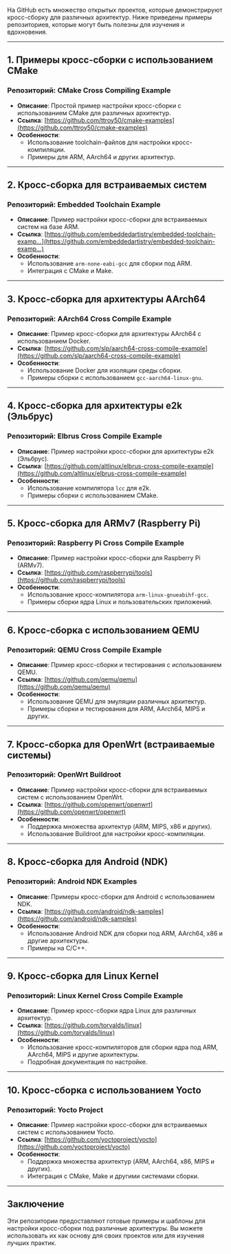 
На GitHub есть множество открытых проектов, которые демонстрируют кросс-сборку для различных архитектур. Ниже приведены примеры репозиториев, которые могут быть полезны для изучения и вдохновения.

---

## 1. **Примеры кросс-сборки с использованием CMake**

### Репозиторий: **CMake Cross Compiling Example**
- **Описание**: Простой пример настройки кросс-сборки с использованием CMake для различных архитектур.
- **Ссылка**: [https://github.com/ttroy50/cmake-examples](https://github.com/ttroy50/cmake-examples)
- **Особенности**:
  - Использование toolchain-файлов для настройки кросс-компиляции.
  - Примеры для ARM, AArch64 и других архитектур.

---

## 2. **Кросс-сборка для встраиваемых систем**

### Репозиторий: **Embedded Toolchain Example**
- **Описание**: Пример настройки кросс-сборки для встраиваемых систем на базе ARM.
- **Ссылка**: [https://github.com/embeddedartistry/embedded-toolchain-examp…](https://github.com/embeddedartistry/embedded-toolchain-examp…)
- **Особенности**:
  - Использование `arm-none-eabi-gcc` для сборки под ARM.
  - Интеграция с CMake и Make.

---

## 3. **Кросс-сборка для архитектуры AArch64**

### Репозиторий: **AArch64 Cross Compile Example**
- **Описание**: Пример кросс-сборки для архитектуры AArch64 с использованием Docker.
- **Ссылка**: [https://github.com/slp/aarch64-cross-compile-example](https://github.com/slp/aarch64-cross-compile-example)
- **Особенности**:
  - Использование Docker для изоляции среды сборки.
  - Примеры сборки с использованием `gcc-aarch64-linux-gnu`.

---

## 4. **Кросс-сборка для архитектуры e2k (Эльбрус)**

### Репозиторий: **Elbrus Cross Compile Example**
- **Описание**: Пример настройки кросс-сборки для архитектуры e2k (Эльбрус).
- **Ссылка**: [https://github.com/altlinux/elbrus-cross-compile-example](https://github.com/altlinux/elbrus-cross-compile-example)
- **Особенности**:
  - Использование компилятора `lcc` для e2k.
  - Примеры сборки с использованием CMake.

---

## 5. **Кросс-сборка для ARMv7 (Raspberry Pi)**

### Репозиторий: **Raspberry Pi Cross Compile Example**
- **Описание**: Пример настройки кросс-сборки для Raspberry Pi (ARMv7).
- **Ссылка**: [https://github.com/raspberrypi/tools](https://github.com/raspberrypi/tools)
- **Особенности**:
  - Использование кросс-компилятора `arm-linux-gnueabihf-gcc`.
  - Примеры сборки ядра Linux и пользовательских приложений.

---

## 6. **Кросс-сборка с использованием QEMU**

### Репозиторий: **QEMU Cross Compile Example**
- **Описание**: Пример кросс-сборки и тестирования с использованием QEMU.
- **Ссылка**: [https://github.com/qemu/qemu](https://github.com/qemu/qemu)
- **Особенности**:
  - Использование QEMU для эмуляции различных архитектур.
  - Примеры сборки и тестирования для ARM, AArch64, MIPS и других.

---

## 7. **Кросс-сборка для OpenWrt (встраиваемые системы)**

### Репозиторий: **OpenWrt Buildroot**
- **Описание**: Пример настройки кросс-сборки для встраиваемых систем с использованием OpenWrt.
- **Ссылка**: [https://github.com/openwrt/openwrt](https://github.com/openwrt/openwrt)
- **Особенности**:
  - Поддержка множества архитектур (ARM, MIPS, x86 и других).
  - Использование Buildroot для настройки кросс-компиляции.

---

## 8. **Кросс-сборка для Android (NDK)**

### Репозиторий: **Android NDK Examples**
- **Описание**: Примеры кросс-сборки для Android с использованием NDK.
- **Ссылка**: [https://github.com/android/ndk-samples](https://github.com/android/ndk-samples)
- **Особенности**:
  - Использование Android NDK для сборки под ARM, AArch64, x86 и другие архитектуры.
  - Примеры на C/C++.

---

## 9. **Кросс-сборка для Linux Kernel**

### Репозиторий: **Linux Kernel Cross Compile Example**
- **Описание**: Пример кросс-сборки ядра Linux для различных архитектур.
- **Ссылка**: [https://github.com/torvalds/linux](https://github.com/torvalds/linux)
- **Особенности**:
  - Использование кросс-компиляторов для сборки ядра под ARM, AArch64, MIPS и другие архитектуры.
  - Подробная документация по настройке.

---

## 10. **Кросс-сборка с использованием Yocto**

### Репозиторий: **Yocto Project**
- **Описание**: Пример настройки кросс-сборки для встраиваемых систем с использованием Yocto.
- **Ссылка**: [https://github.com/yoctoproject/yocto](https://github.com/yoctoproject/yocto)
- **Особенности**:
  - Поддержка множества архитектур (ARM, AArch64, x86, MIPS и других).
  - Интеграция с CMake, Make и другими системами сборки.

---

## Заключение
Эти репозитории предоставляют готовые примеры и шаблоны для настройки кросс-сборки под различные архитектуры. Вы можете использовать их как основу для своих проектов или для изучения лучших практик.